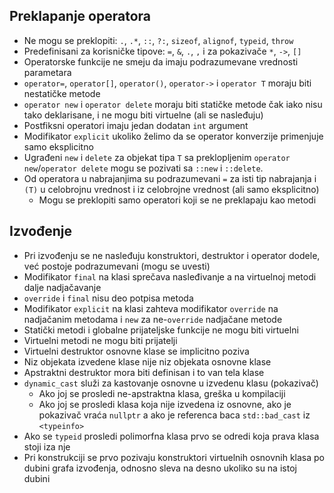 ## Preklapanje operatora
- Ne mogu se preklopiti: `.`, `.*`, `::`, `?:`, `sizeof`, `alignof`, `typeid`, `throw`
- Predefinisani za korisničke tipove: `=`, `&`, `.`, `,` i za pokazivače `*`, `->`, `[]`
- Operatorske funkcije ne smeju da imaju podrazumevane vrednosti parametara
- `operator=`, `operator[]`, `operator()`, `operator->` i `operator T` moraju biti nestatičke metode
- `operator new` i `operator delete` moraju biti statičke metode čak iako nisu tako deklarisane, i ne mogu biti virtuelne (ali se nasleđuju)
- Postfiksni operatori imaju jedan dodatan `int` argument
- Modifikator `explicit` ukoliko želimo da se operator konverzije primenjuje samo eksplicitno
- Ugrađeni `new` i `delete` za objekat tipa `T` sa preklopljenim `operator new`/`operator delete` mogu se pozivati sa `::new` i `::delete`.
- Od operatora u nabrajanjima su podrazumevani `=` za isti tip nabrajanja i `(T)` u celobrojnu vrednost i iz celobrojne vrednost (ali samo eksplicitno)
    - Mogu se preklopiti samo operatori koji se ne preklapaju kao metodi

## Izvođenje
- Pri izvođenju se ne nasleđuju konstruktori, destruktor i operator dodele, već postoje podrazumevani (mogu se uvesti)
- Modifikator `final` na klasi sprečava nasleđivanje a na virtuelnoj metodi dalje nadjačavanje
- `override` i `final` nisu deo potpisa metoda
- Modifikator `explicit` na klasi zahteva modifikator `override` na nadjačanim metodama i `new` za ne-`override` nadjačane metode
- Statički metodi i globalne prijateljske funkcije ne mogu biti virtuelni
- Virtuelni metodi ne mogu biti prijatelji
- Virtuelni destruktor osnovne klase se implicitno poziva
- Niz objekata izvedene klase nije niz objekata osnovne klase
- Apstraktni destruktor mora biti definisan i to van tela klase
- `dynamic_cast` služi za kastovanje osnovne u izvedenu klasu (pokazivač)
    - Ako joj se prosledi ne-apstraktna klasa, greška u kompilaciji
    - Ako joj se prosledi klasa koja nije izvedena iz osnovne, ako je pokazivač vraća `nullptr` a ako je referenca baca `std::bad_cast` iz `<typeinfo>`
- Ako se `typeid` prosledi polimorfna klasa prvo se odredi koja prava klasa stoji iza nje
- Pri konstrukciji se prvo pozivaju konstruktori virtuelnih osnovnih klasa po dubini grafa izvođenja, odnosno sleva na desno ukoliko su na istoj dubini
